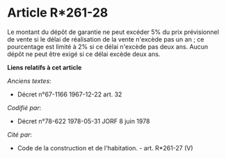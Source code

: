 # Article R*261-28

Le montant du dépôt de garantie ne peut excéder 5% du prix prévisionnel de vente si le délai de réalisation de la vente
n'excède pas un an ; ce pourcentage est limité à 2% si ce délai n'excède pas deux ans. Aucun dépôt ne peut être exigé si ce
délai excède deux ans.

**Liens relatifs à cet article**

_Anciens textes_:

  - Décret n°67-1166 1967-12-22 art. 32

_Codifié par_:

  - Décret n°78-622 1978-05-31 JORF 8 juin 1978

_Cité par_:

  - Code de la construction et de l'habitation. - art. R*261-27 (V)
